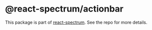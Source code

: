 # @react-spectrum/actionbar

This package is part of [react-spectrum](https://github.com/watheia/spectrum). See the repo for more details.
